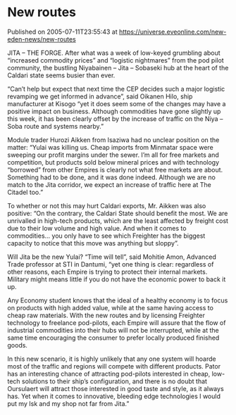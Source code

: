 # New routes
Published on 2005-07-11T23:55:43 at https://universe.eveonline.com/new-eden-news/new-routes

JITA – THE FORGE. After what was a week of low-keyed grumbling about “increased commodity prices” and “logistic nightmares” from the pod pilot community, the bustling Niyabainen – Jita – Sobaseki hub at the heart of the Caldari state seems busier than ever.   
  
“Can’t help but expect that next time the CEP decides such a major logistic revamping we get informed in advance”, said Oikanen Hilo, ship manufacturer at Kisogo “yet it does seem some of the changes may have a positive impact on business. Although commodities have gone slightly up this week, it has been clearly offset by the increase of traffic on the Niya – Soba route and systems nearby.”   
  
Module trader Hurozi Aikken from Isaziwa had no unclear position on the matter: “Yulai was killing us. Cheap imports from Minmatar space were sweeping our profit margins under the sewer. I’m all for free markets and competition, but products sold below mineral prices and with technology “borrowed” from other Empires is clearly not what free markets are about. Something had to be done, and it was done indeed. Although we are no match to the Jita corridor, we expect an increase of traffic here at The Citadel too.”   
  
To whether or not this may hurt Caldari exports, Mr. Aikken was also positive: “On the contrary, the Caldari State should benefit the most. We are unrivalled in high-tech products, which are the least affected by freight cost due to their low volume and high value. And when it comes to commodities… you only have to see which Freighter has the biggest capacity to notice that this move was anything but sloppy”.   
  
Will Jita be the new Yulai? “Time will tell”, said Mohitie Amon, Advanced Trade professor at STI in Dantumi, “yet one thing is clear: regardless of other reasons, each Empire is trying to protect their internal markets. Military might means little if you do not have the economic power to back it up.   
  
Any Economy student knows that the ideal of a healthy economy is to focus on products with high added value, while at the same having access to cheap raw materials. With the new routes and by licensing Freighter technology to freelance pod-pilots, each Empire will assure that the flow of industrial commodities into their hubs will not be interrupted, while at the same time encouraging the consumer to prefer locally produced finished goods.   
  
In this new scenario, it is highly unlikely that any one system will hoarde most of the traffic and regions will compete with different products. Pator has an interesting chance of attracting pod-pilots interested in cheap, low-tech solutions to their ship’s configuration, and there is no doubt that Oursulaert will attract those interested in good taste and style, as it always has. Yet when it comes to innovative, bleeding edge technologies I would put my Isk and my shop not far from Jita.”
